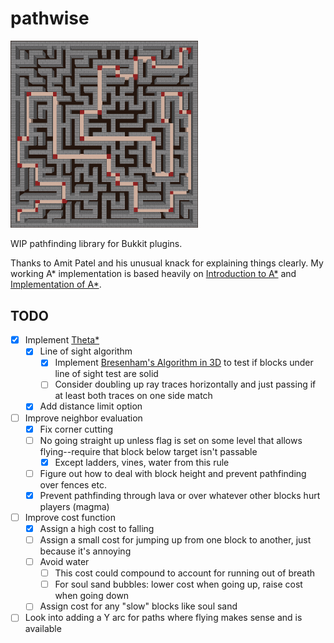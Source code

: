 # pathwise

<img alt="maze demo" src="./screenshots/maze-astar.png" width="300"/>

WIP pathfinding library for Bukkit plugins.

Thanks to Amit Patel and his unusual knack for explaining things clearly. My working A\* implementation is based heavily on [Introduction to A\*](https://www.redblobgames.com/pathfinding/a-star/introduction.html) and [Implementation of A\*](https://www.redblobgames.com/pathfinding/a-star/implementation.html).

## TODO

- [x] Implement [Theta\*](https://arxiv.org/pdf/1401.3843)
  - [x] Line of sight algorithm
    - [x] Implement [Bresenham's Algorithm in 3D](https://www.geeksforgeeks.org/bresenhams-algorithm-for-3-d-line-drawing/) to test
      if blocks under line of sight test are solid
    - [ ] Consider doubling up ray traces horizontally and just passing if at least both traces on one side match
  - [x] Add distance limit option
- [ ] Improve neighbor evaluation
  - [x] Fix corner cutting
  - [ ] No going straight up unless flag is set on some level that allows flying--require that block below target isn't passable
    - [x] Except ladders, vines, water from this rule
  - [ ] Figure out how to deal with block height and prevent pathfinding over fences etc.
  - [x] Prevent pathfinding through lava or over whatever other blocks hurt players (magma)
- [ ] Improve cost function
  - [x] Assign a high cost to falling
  - [ ] Assign a small cost for jumping up from one block to another, just because it's annoying
  - [ ] Avoid water
    - [ ] This cost could compound to account for running out of breath
    - [ ] For soul sand bubbles: lower cost when going up, raise cost when going down
  - [ ] Assign cost for any "slow" blocks like soul sand
- [ ] Look into adding a Y arc for paths where flying makes sense and is available
